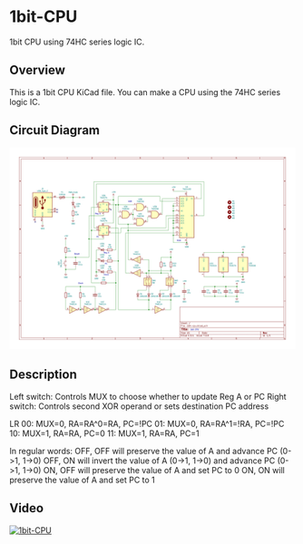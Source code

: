 # 1bit-CPU
1bit CPU using 74HC series logic IC.

## Overview
This is a 1bit CPU KiCad file.
You can make a CPU using the 74HC series logic IC.

## Circuit Diagram
![1bit-cpu.jpg](./docs/img/schematic.jpg)

## Description
Left switch: Controls MUX to choose whether to update Reg A or PC
Right switch: Controls second XOR operand or sets destination PC address

LR
00: MUX=0, RA=RA^0=RA,  PC=!PC
01: MUX=0, RA=RA^1=!RA, PC=!PC
10: MUX=1, RA=RA,       PC=0
11: MUX=1, RA=RA,       PC=1

In regular words: 
OFF, OFF will preserve the value of A and advance PC (0->1, 1->0) 
OFF, ON will invert the value of A (0->1, 1->0) and advance PC (0->1, 1->0) 
ON, OFF will preserve the value of A and set PC to 0 
ON, ON will preserve the value of A and set PC to 1 

## Video
[![1bit-CPU](https://img.youtube.com/vi/7_g6IDrb5PI/0.jpg)](https://www.youtube.com/watch?v=7_g6IDrb5PI)
